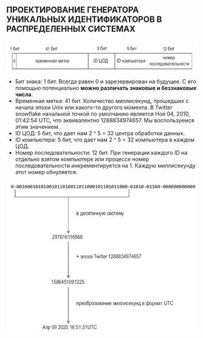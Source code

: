 ## ПРОЕКТИРОВАНИЕ ГЕНЕРАТОРА УНИКАЛЬНЫХ ИДЕНТИФИКАТОРОВ В РАСПРЕДЕЛЕННЫХ СИСТЕМАХ

![img.png](../../../../../../../resources/pictures/img_18.png)

- Бит знака: 1 бит. Всегда равен 0 и зарезервирован на будущее. С его помощью потенциально **можно различать знаковые и беззнаковые числа**.
- Временная метка: 41 бит. Количество миллисекунд, прошедших с начала эпохи Unix или какого-то другого момента. В Twitter snowflake начальной точкой по умолчанию является Ноя 04, 2010, 01:42:54 UTC, что эквивалентно 1288834974657. Мы воспользуемся этим значением.
- ID ЦОД: 5 бит, что дает нам 2 ^ 5 = 32 центра обработки данных.
- ID компьютера: 5 бит, что дает нам 2 ^ 5 = 32 компьютера в каждом ЦОД.
- Номер последовательности: 12 бит. При генерации каждого ID на отдельно взятом компьютере или процессе номер последовательности инкрементируется на 1. Каждую миллисекунду этот номер обнуляется.

![img.png](../../../../../../../resources/pictures/img_19.png)


